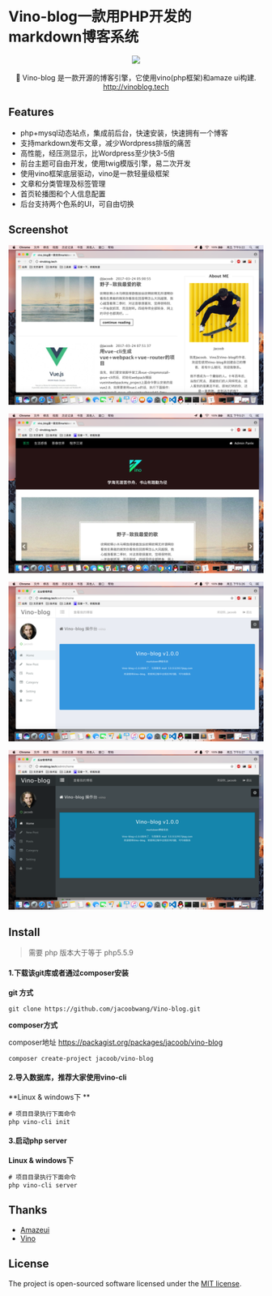 # Vino-blog一款用PHP开发的markdown博客系统



<p align="center"><a href="http://vino-blog.tech"><img src="https://jacoobwang.github.io/vino/logo.png"></a></p>

<p align="center">🎈 Vino-blog  是一款开源的博客引擎，它使用vino(php框架)和amaze ui构建. <a href="http://vinoblog.tech">http://vinoblog.tech</a>

## Features

- php+mysql动态站点，集成前后台，快速安装，快速拥有一个博客
- 支持markdown发布文章，减少Wordpress排版的痛苦
- 高性能，经压测显示，比Wordpress至少快3-5倍
- 前台主题可自由开发，使用twig模版引擎，易二次开发
- 使用vino框架底层驱动，vino是一款轻量级框架
- 文章和分类管理及标签管理
- 首页轮播图和个人信息配置
- 后台支持两个色系的UI，可自由切换

## Screenshot

![屏幕快照 2017-03-31 下午5.21.51](./screenshot/home1.png)

![屏幕快照 2017-03-31 下午5.22.28](./screenshot/home2.png)

![屏幕快照 2017-03-31 下午5.26.46](./screenshot/admin1.png)

![屏幕快照 2017-03-31 下午5.27.10](./screenshot/admin2.png)

## Install

> 需要 php 版本大于等于 php5.5.9

#### 1.下载该git库或者通过composer安装

**git 方式**

```shell
git clone https://github.com/jacoobwang/Vino-blog.git
```

**composer方式**

composer地址 https://packagist.org/packages/jacoob/vino-blog

```shell
composer create-project jacoob/vino-blog
```

#### 2.导入数据库，推荐大家使用vino-cli

**Linux & windows下 **

```shell
# 项目目录执行下面命令 
php vino-cli init
```

#### 3.启动php server

**Linux & windows下**

```shell
# 项目目录执行下面命令 
php vino-cli server
```

## Thanks

- [Amazeui](http://amazeui.org)
- [Vino](https://jacoobwang.github.io/vino/vino.html)

## License

The project is open-sourced software licensed under the [MIT license](http://opensource.org/licenses/MIT).